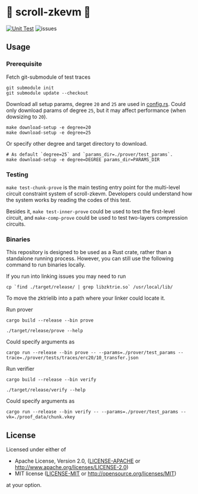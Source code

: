 # 📜 scroll-zkevm 📜
[![Unit Test](https://github.com/scroll-tech/scroll-zkevm/actions/workflows/unit_test.yml/badge.svg)](https://github.com/scroll-tech/scroll-zkevm/actions/workflows/unit_test.yml)
![issues](https://img.shields.io/github/issues/scroll-tech/scroll-zkevm)

## Usage

### Prerequisite

Fetch git-submodule of test traces
```shell
git submodule init
git submodule update --checkout
```

Download all setup params, degree `20` and `25` are used in [config.rs](https://github.com/scroll-tech/scroll-prover/tree/main/prover/src/config.rs).
Could only download params of degree `25`, but it may affect performance (when dowsizing to `20`).
```shell
make download-setup -e degree=20
make download-setup -e degree=25
```
Or specify other degree and target directory to download.
```shell
# As default `degree=25` and `params_dir=./prover/test_params`.
make download-setup -e degree=DEGREE params_dir=PARAMS_DIR
```

### Testing

`make test-chunk-prove` is the main testing entry point for the multi-level circuit constraint system of scroll-zkevm. Developers could understand how the system works by reading the codes of this test.

Besides it, `make test-inner-prove` could be used to test the first-level circuit, and `make-comp-prove` could be used to test two-layers compression circuits.

### Binaries

This repository is designed to be used as a Rust crate, rather than a standalone running process. However, you can still use the following command to run binaries locally.

If you run into linking issues you may need to run
```shell
cp `find ./target/release/ | grep libzktrie.so` /usr/local/lib/
```
To move the zktrielib into a path where your linker could locate it.

Run prover
```shell
cargo build --release --bin prove

./target/release/prove --help
```
Could specify arguments as
```shell
cargo run --release --bin prove -- --params=./prover/test_params --trace=./prover/tests/traces/erc20/10_transfer.json
```

Run verifier
```shell
cargo build --release --bin verify

./target/release/verify --help
```
Could specify arguments as
```shell
cargo run --release --bin verify -- --params=./prover/test_params --vk=./proof_data/chunk.vkey
```

## License

Licensed under either of

- Apache License, Version 2.0, ([LICENSE-APACHE](LICENSE-APACHE) or http://www.apache.org/licenses/LICENSE-2.0)
- MIT license ([LICENSE-MIT](LICENSE-MIT) or http://opensource.org/licenses/MIT)

at your option.
